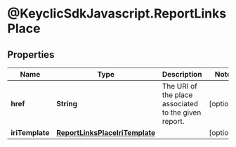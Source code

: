 # @KeyclicSdkJavascript.ReportLinksPlace

## Properties
Name | Type | Description | Notes
------------ | ------------- | ------------- | -------------
**href** | **String** | The URI of the place associated to the given report. | [optional] 
**iriTemplate** | [**ReportLinksPlaceIriTemplate**](ReportLinksPlaceIriTemplate.md) |  | [optional] 


